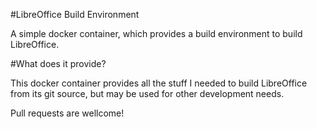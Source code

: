 #LibreOffice Build Environment

A simple docker container, which provides a build environment to build LibreOffice.

#What does it provide?

This docker container provides all the stuff I needed to build LibreOffice from its git source, but may be used for other development needs.

Pull requests are wellcome!
